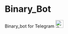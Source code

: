 # Binary_Bot
 Binary_bot for Telegram
<a href="https://github.com/NoLupiPls/Binary_Bot"><img height="25" title="Counter" src="https://komarev.com/ghpvc/?username=NoLupiPls/Binary_Bot&color=blueviolet&style=flat-square"></a>
